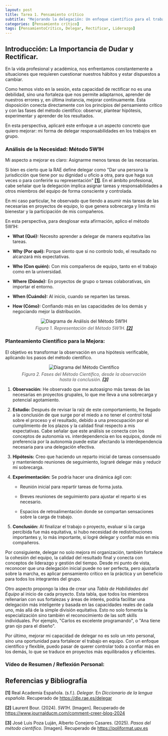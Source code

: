 ```yaml
---
layout: post
title: Tarea 1. Pensamiento crítico
subtitle: "Mejorando la delegación: Un enfoque científico para el trabajo en equipo"
categories: [Pensamiento crítico]
tags: [PensamientoCrítico, Delegar, Rectificar, Liderazgo]
---
```


## Introducción: La Importancia de Dudar y Rectificar.

En la vida profesional y académica, nos enfrentamos constantemente a situaciones que requieren cuestionar nuestros hábitos y estar dispuestos a cambiar. 

Como hemos visto en la sesión, esta capacidad de rectificar no es una debilidad, sino una fortaleza que nos permite adaptarnos, aprender de nuestros errores y, en última instancia, mejorar continuamente. Esta disposición conecta directamente con los principios del pensamiento crítico y con las fases del método científico: observar, plantear hipótesis, experimentar y aprender de los resultados. 

En esta perspectiva, aplicaré este enfoque a un aspecto concreto que quiero mejorar: mi forma de delegar responsabilidades en los trabajos en grupo.

### Análisis de la Necesidad: Método 5W1H

Mi aspecto a mejorar es claro: Asignarme menos tareas de las necesarias.

Si bien es cierto que la RAE define delegar como "Dar una persona la jurisdicción que tiene por su dignidad u oficio a otra, para que haga sus veces o para conferirle su representación" <strong><a href="#ref1">[1]</a></strong>. En el ámbito profesional, cabe señalar que la delegación implica asignar tareas y responsabilidades a otros miembros del equipo de forma consciente y controlada.  

En mi caso particular, he observado que tiendo a asumir más tareas de las necesarias en proyectos de equipo, lo que genera sobrecarga y limita mi bienestar y la participación de mis compañeros.

En esta perspectiva, para desglosar esta afirmación, aplico el método 5W1H:

* **What (Qué):** Necesito aprender a delegar de manera equitativa las tareas.

* **Why (Por qué):** Porque siento que si no controlo todo, el resultado no alcanzará mis expectativas.

* **Who (Con quién):** Con mis compañeros de equipo, tanto en el trabajo como en la universidad.

* **Where (Dónde):** En proyectos de grupo o tareas colaborativas, sin importar el entorno.

* **When (Cuándo):** Al inicio, cuando se reparten las tareas.

* **How (Cómo):** Confiando más en las capacidades de los demás y negociando mejor la distribución.

<div align="center">
    <figure>
        <img src="{{ '/assets/images/banners/5W1H.jpeg' | relative_url }}" alt="Diagrama de Análisis del Método 5W1H" style="max-width: 80%;">
        <figcaption style="font-style: italic; color: #555; margin-top: 5px;">
            Figura 1. Representación del Método 5W1H. <strong><a href="#ref2">[2]</a></strong>
        </figcaption>
    </figure>
</div>

### Planteamiento Científico para la Mejora:

El objetivo es transformar la observación en una hipótesis verificable, aplicando los pasos del método científico.

<div align="center">
    <figure>
        <img src="{{ '/assets/images/banners/metodo_cientifico.jpg' | relative_url }}" alt="Diagrama del Método Científico" style="max-width: 80%;">
        <figcaption style="font-style: italic; color: #555; margin-top: 5px;">
            Figura 2. Fases del Método Científico, desde la observación hasta la conclusión. <strong><a href="#ref3">[3]</a></strong>
        </figcaption>
    </figure>
</div>

1. **Observación:** He observado que me autoasigno más tareas de las necesarias en proyectos grupales, lo que me lleva a una sobrecarga y potencial agotamiento.

2. **Estudio:** Después de revisar la raíz de este comportamiento, he llegado a la conclusión de que surge por el miedo a no tener el control total sobre el proceso y el resultado, debido a una preocupación por el cumplimiento de los plazos y la calidad final respecto a mis expectativas. Cabe señalar que este análisis se conecta con los conceptos de autonomía vs. interdependencia en los equipos, donde mi preferencia por la autonomía puede estar afectando la interdependencia necesaria para una delegación efectiva.

3. **Hipótesis:** Creo que haciendo un reparto inicial de tareas consensuado y manteniendo reuniones de seguimiento, lograré delegar más y reducir mi sobrecarga.

4. **Experimentación:** Se podría hacer una dinámica ágil con:

    * Reunión inicial para repartir tareas de forma justa.

    * Breves reuniones de seguimiento para ajustar el reparto si es necesario.

    * Espacios de retroalimentación donde se compartan sensaciones sobre la carga de trabajo.

5. **Conclusión:** Al finalizar el trabajo o proyecto, evaluar si la carga percibida fue más equitativa, si hubo necesidad de redistribuciones importantes y, lo más importante, si logré delegar y confiar más en mis compañeros. 

Por consiguiente, delegar no solo mejora mi organización, también fortalece la cohesión del equipo, la calidad del resultado final y conecta con conceptos de liderazgo y gestión del tiempo. Desde mi punto de vista, reconocer que una delegación inicial puede no ser perfecta, pero ajustarla sobre la marcha, es aplicar pensamiento crítico en la práctica y un beneficio para todos los integrantes del grupo.

Otro aspecto propongo la idea de crear una *Tabla de Habilidades del Equipo* al inicio de cada proyecto. Esta tabla, que todos los miembros rellenarían con sus fortalezas y áreas de interés, podría facilitar una delegación más inteligente y basada en las capacidades reales de cada uno, más allá de la simple división equitativa. Esto no solo fomenta la especialización sino también el reconocimiento de las soft skills individuales. Por ejemplo, "Carlos es excelente programando", o "Ana tiene gran ojo para el diseño".

Por último, mejorar mi capacidad de delegar no es solo un reto personal, sino una oportunidad para fortalecer el trabajo en equipo. Con un enfoque científico y flexible, puedo pasar de querer controlar todo a confiar más en los demás, lo que se traduce en proyectos más equilibrados y eficientes.

### Vídeo de Resumen / Reflexión Personal:


## Referencias y Bibliografía

<div class="references">
    <p>
        <a name="ref1"></a>
        <strong>[1]</strong> Real Academia Española. (s.f.). <em>Delegar</em>. En <em>Diccionario de la lengua española</em>. Recuperado de <a href="https://dle.rae.es/delegar" target="_blank" rel="noopener noreferrer">https://dle.rae.es/delegar</a>
    </p>
    <p>
        <a name="ref2"></a>
        <strong>[2]</strong> Laurent Bour. (2024). <em>5W1H</em>. [Imagen]. Recuperado de <a href="https://www.journalducm.com/comment-creer-blog-2024/" target="_blank" rel="noopener noreferrer">https://www.journalducm.com/comment-creer-blog-2024</a>
    </p>
    <p>
        <a name="ref3"></a>
        <strong>[3]</strong> José Luis Poza Luján, Alberto Conejero Casares. (2025). <em>Pasos del método científico</em>. [Imagen]. Recuperado de <a href= "https://poliformat.upv.es/access/content/group/DOC_35543_2025/Sesi%C3%B3n%201.1%20Presentaci%C3%B3n%20y%20sondeo%20inicial/1.4.1-Pensamiento%20Cr%C3%ADtico%20_m%C3%A9todo%20cient%C3%ADfico_-Gen%C3%A9rico.pptx.pdf" target="_blank" rel="noopener noreferrer">https://poliformat.upv.es</a>
    </p>
</div>